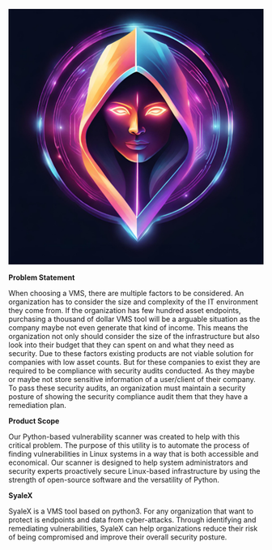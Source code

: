 ![Alt text](https://github.com/SenuwanG/SyaleX/blob/main/SyaleX.png)

**Problem Statement**

When choosing a VMS, there are multiple factors to be considered. An organization has to consider the size and complexity of the IT environment they come from. If the organization has few hundred asset endpoints, purchasing a thousand of dollar VMS tool will be a arguable situation as the company maybe not even generate that kind of income. This means the organization not only should consider the size of the infrastructure but also look into their budget that they can spent on and what they need as security.
Due to these factors existing products are not viable solution for companies with low asset counts. But for these companies to exist they are required to be compliance with security audits conducted. As they maybe or maybe not store sensitive information of a user/client of their company. To pass these security audits, an organization must maintain a security posture of showing the security compliance audit them that they have a remediation plan.

**Product Scope**

Our Python-based vulnerability scanner was created to help with this critical problem. The purpose of this utility is to automate the process of finding vulnerabilities in Linux systems in a way that is both accessible and economical. Our scanner is designed to help system administrators and security experts proactively secure Linux-based infrastructure by using the strength of open-source software and the versatility of Python. 

**SyaleX**

SyaleX is a VMS tool based on python3. For any organization that want to protect is endpoints and data from cyber-attacks. Through identifying and remediating vulnerabilities, SyaleX can help organizations reduce their risk of being compromised and improve their overall security posture.

